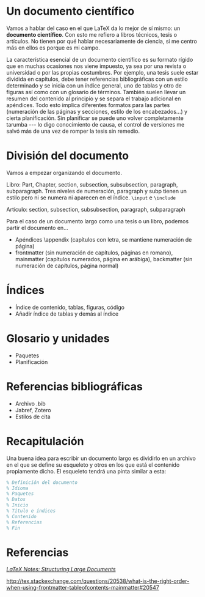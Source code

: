 # Un documento científico

Vamos a hablar del caso en el que LaTeX da lo mejor de sí mismo: un
**documento científico**. Con esto me refiero a libros técnicos, tesis
o artículos. No tienen por qué hablar necesariamente de ciencia, si me
centro más en ellos es porque es mi campo.

La característica esencial de un documento científico es su formato
rígido que en muchas ocasiones nos viene impuesto, ya sea por una
revista o universidad o por las propias costumbres. Por ejemplo, una
tesis suele estar dividida en capítulos, debe tener referencias
bibliográficas con un estilo determinado y se inicia con un índice
general, uno de tablas y otro de figuras así como con un glosario de
términos. También suelen llevar un resumen del contenido al principio
y se separa el trabajo adicional en apéndices. Todo esto implica
diferentes formatos para las partes (numeración de las páginas y
secciones, estilo de los encabezados...) y cierta planificación. Sin
planificar se puede uno volver completamente tarumba --- lo digo
conocimiento de causa, el control de versiones me salvó más de una vez
de romper la tesis sin remedio.

# División del documento

Vamos a empezar organizando el documento.

Libro: Part, Chapter, section, subsection, subsubsection, paragraph,
subparagraph. Tres niveles de numeración, paragraph y subp tienen un
estilo pero ni se numera ni aparecen en el índice.  `\input` e
`\include`

Artículo: section, subsection, subsubsection, paragraph, subparagraph

Para el caso de un documento largo como una tesis o un libro, podemos
partir el documento en...

* Apéndices \appendix (capítulos con letra, se mantiene numeración de
  página)
* frontmatter (sin numeración de capítulos, páginas en romano),
  mainmatter (capítulos numerados, página en arábiga), backmatter (sin
  numeración de capítulos, página normal)

# Índices

* Índice de contenido, tablas, figuras, código
* Añadir índice de tablas y demás al índice

# Glosario y unidades

* Paquetes
* Planificación

# Referencias bibliográficas

* Archivo .bib
* Jabref, Zotero
* Estilos de cita

# Recapitulación

Una buena idea para escribir un documento largo es dividirlo en un
archivo en el que se define su esqueleto y otros en los que está el
contenido propiamente dicho. El esqueleto tendrá una pinta similar a
esta:

```latex
% Definición del documento
% Idioma
% Paquetes
% Datos
% Inicio
% Título e índices
% Contenido
% Referencias
% Fin
```

# Referencias

[*LaTeX Notes: Structuring Large Documents*](http://web.science.mq.edu.au/~rdale/resources/writingnotes/latexstruct.html)

http://tex.stackexchange.com/questions/20538/what-is-the-right-order-when-using-frontmatter-tableofcontents-mainmatter#20547
